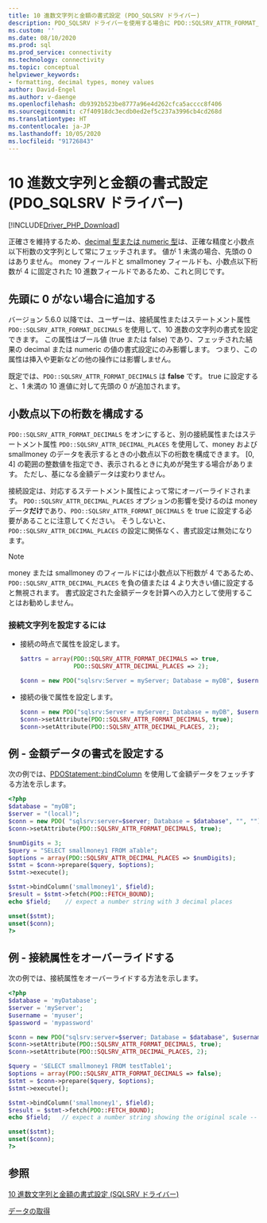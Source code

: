 ```yaml
---
title: 10 進数文字列と金額の書式設定 (PDO_SQLSRV ドライバー)
description: PDO_SQLSRV ドライバーを使用する場合に PDO::SQLSRV_ATTR_FORMAT_DECIMALS と SQLSRV_ATTR_DECIMAL_PLACES 属性を使用して 10 進数または金額の書式設定を行う方法について説明します
ms.custom: ''
ms.date: 08/10/2020
ms.prod: sql
ms.prod_service: connectivity
ms.technology: connectivity
ms.topic: conceptual
helpviewer_keywords:
- formatting, decimal types, money values
author: David-Engel
ms.author: v-daenge
ms.openlocfilehash: db9392b523be8777a96e4d262cfca5acccc8f406
ms.sourcegitcommit: c7f40918dc3ecdb0ed2ef5c237a3996cb4cd268d
ms.translationtype: HT
ms.contentlocale: ja-JP
ms.lasthandoff: 10/05/2020
ms.locfileid: "91726843"
---
```

# <a name="formatting-decimal-strings-and-money-values-pdo_sqlsrv-driver"></a>10 進数文字列と金額の書式設定 (PDO_SQLSRV ドライバー)
[!INCLUDE[Driver_PHP_Download](../../includes/driver_php_download.md)]

正確さを維持するため、[decimal 型または numeric 型](../../t-sql/data-types/decimal-and-numeric-transact-sql.md)は、正確な精度と小数点以下桁数の文字列として常にフェッチされます。 値が 1 未満の場合、先頭の 0 はありません。 money フィールドと smallmoney フィールドも、小数点以下桁数が 4 に固定された 10 進数フィールドであるため、これと同じです。

## <a name="add-leading-zeroes-if-missing"></a>先頭に 0 がない場合に追加する
バージョン 5.6.0 以降では、ユーザーは、接続属性またはステートメント属性 `PDO::SQLSRV_ATTR_FORMAT_DECIMALS` を使用して、10 進数の文字列の書式を設定できます。 この属性はブール値 (true または false) であり、フェッチされた結果の decimal または numeric の値の書式設定にのみ影響します。 つまり、この属性は挿入や更新などの他の操作には影響しません。

既定では、`PDO::SQLSRV_ATTR_FORMAT_DECIMALS` は **false** です。 true に設定すると、1 未満の 10 進値に対して先頭の 0 が追加されます。

## <a name="configure-number-of-decimal-places"></a>小数点以下の桁数を構成する
`PDO::SQLSRV_ATTR_FORMAT_DECIMALS` をオンにすると、別の接続属性またはステートメント属性 `PDO::SQLSRV_ATTR_DECIMAL_PLACES` を使用して、money および smallmoney のデータを表示するときの小数点以下の桁数を構成できます。 [0, 4] の範囲の整数値を指定でき、表示されるときに丸めが発生する場合があります。 ただし、基になる金額データは変わりません。

接続設定は、対応するステートメント属性によって常にオーバーライドされます。 `PDO::SQLSRV_ATTR_DECIMAL_PLACES` オプションの影響を受けるのは money データ**だけ**であり、`PDO::SQLSRV_ATTR_FORMAT_DECIMALS` を true に設定する必要があることに注意してください。 そうしないと、`PDO::SQLSRV_ATTR_DECIMAL_PLACES` の設定に関係なく、書式設定は無効になります。

> [!NOTE]
> money または smallmoney のフィールドには小数点以下桁数が 4 であるため、`PDO::SQLSRV_ATTR_DECIMAL_PLACES` を負の値または 4 より大きい値に設定すると無視されます。 書式設定された金額データを計算への入力として使用することはお勧めしません。

### <a name="to-set-the-connection-attributes"></a>接続文字列を設定するには

-   接続の時点で属性を設定します。

    ```php
    $attrs = array(PDO::SQLSRV_ATTR_FORMAT_DECIMALS => true,
                   PDO::SQLSRV_ATTR_DECIMAL_PLACES => 2);

    $conn = new PDO("sqlsrv:Server = myServer; Database = myDB", $username, $password, $attrs);
    ```

-   接続の後で属性を設定します。

    ```php
    $conn = new PDO("sqlsrv:Server = myServer; Database = myDB", $username, $password);
    $conn->setAttribute(PDO::SQLSRV_ATTR_FORMAT_DECIMALS, true);
    $conn->setAttribute(PDO::SQLSRV_ATTR_DECIMAL_PLACES, 2);
    ```

## <a name="example---format-money-data"></a>例 - 金額データの書式を設定する
次の例では、[PDOStatement::bindColumn](../../connect/php/pdostatement-bindcolumn.md) を使用して金額データをフェッチする方法を示します。

```php
<?php
$database = "myDB";
$server = "(local)";
$conn = new PDO( "sqlsrv:server=$server; Database = $database", "", "");
$conn->setAttribute(PDO::SQLSRV_ATTR_FORMAT_DECIMALS, true);

$numDigits = 3;
$query = "SELECT smallmoney1 FROM aTable";
$options = array(PDO::SQLSRV_ATTR_DECIMAL_PLACES => $numDigits);
$stmt = $conn->prepare($query, $options);
$stmt->execute();

$stmt->bindColumn('smallmoney1', $field);
$result = $stmt->fetch(PDO::FETCH_BOUND);
echo $field;    // expect a number string with 3 decimal places

unset($stmt);
unset($conn);
?>
```

## <a name="example---override-connection-attributes"></a>例 - 接続属性をオーバーライドする
次の例では、接続属性をオーバーライドする方法を示します。

```php
<?php
$database = 'myDatabase';
$server = 'myServer';
$username = 'myuser';
$password = 'mypassword'

$conn = new PDO("sqlsrv:server=$server; Database = $database", $username, $password);
$conn->setAttribute(PDO::SQLSRV_ATTR_FORMAT_DECIMALS, true);
$conn->setAttribute(PDO::SQLSRV_ATTR_DECIMAL_PLACES, 2);

$query = 'SELECT smallmoney1 FROM testTable1';
$options = array(PDO::SQLSRV_ATTR_FORMAT_DECIMALS => false);
$stmt = $conn->prepare($query, $options);
$stmt->execute();

$stmt->bindColumn('smallmoney1', $field);
$result = $stmt->fetch(PDO::FETCH_BOUND);  
echo $field;   // expect a number string showing the original scale -- 4 decimal places

unset($stmt);
unset($conn);
?>
```

## <a name="see-also"></a>参照
[10 進数文字列と金額の書式設定 (SQLSRV ドライバー)](../../connect/php/formatting-decimals-sqlsrv-driver.md)

[データの取得](../../connect/php/retrieving-data.md)